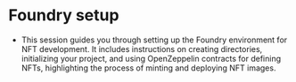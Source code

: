# Foundry setup
- This session guides you through setting up the Foundry environment for NFT development. It includes instructions on creating directories, initializing your project, and using OpenZeppelin contracts for defining NFTs, highlighting the process of minting and deploying NFT images.
